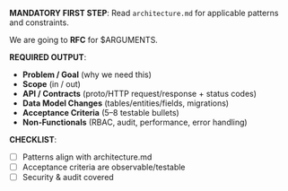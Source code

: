 **MANDATORY FIRST STEP**: Read `architecture.md` for applicable patterns and constraints.

We are going to **RFC** for $ARGUMENTS.

**REQUIRED OUTPUT**:
- **Problem / Goal** (why we need this)
- **Scope** (in / out)
- **API / Contracts** (proto/HTTP request/response + status codes)
- **Data Model Changes** (tables/entities/fields, migrations)
- **Acceptance Criteria** (5–8 testable bullets)
- **Non‑Functionals** (RBAC, audit, performance, error handling)

**CHECKLIST**:
- [ ] Patterns align with architecture.md
- [ ] Acceptance criteria are observable/testable
- [ ] Security & audit covered
